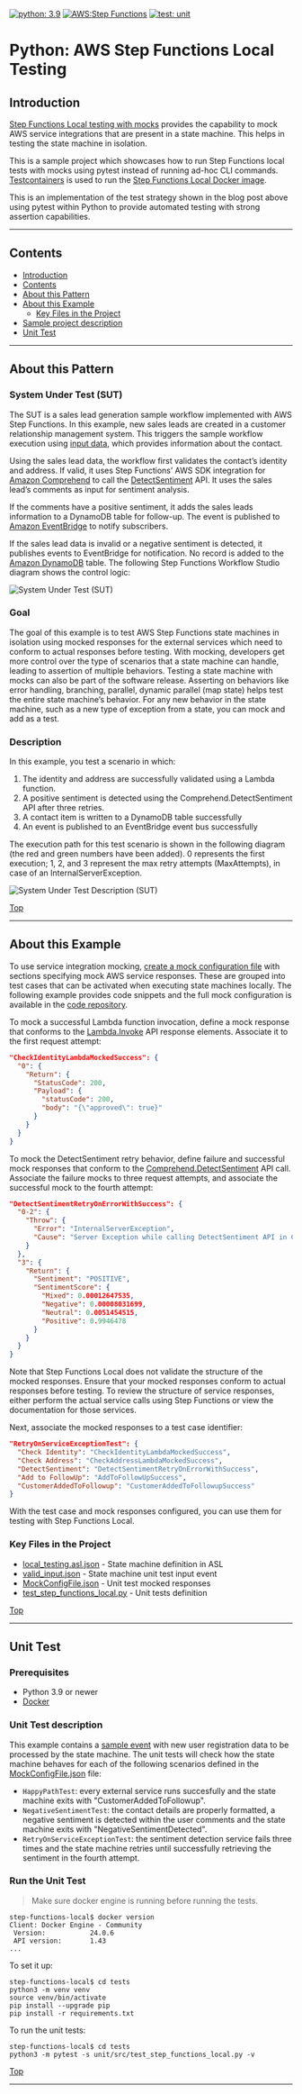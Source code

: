 [![python: 3.9](https://img.shields.io/badge/Python-3.9-green)](https://img.shields.io/badge/Python-3.9-green)
[![AWS:Step Functions](https://img.shields.io/badge/AWS-Step%20Functions-blueviolet)](https://img.shields.io/badge/Step%20Functions-blueviolet)
[![test: unit](https://img.shields.io/badge/Test-Unit-blue)](https://img.shields.io/badge/Test-Unit-blue)

# Python: AWS Step Functions Local Testing

## Introduction

[Step Functions Local testing with mocks](https://aws.amazon.com/blogs/compute/mocking-service-integrations-with-aws-step-functions-local/) 
provides the capability to mock AWS service integrations that are present in a state machine. This helps in testing the 
state machine in isolation.

This is a sample project which showcases how to run Step Functions local tests with mocks using pytest instead of running ad-hoc CLI commands. 
[Testcontainers](https://www.testcontainers.org/) is used to run the [Step Functions Local Docker image](https://docs.aws.amazon.com/step-functions/latest/dg/sfn-local-docker.html).

This is an implementation of the test strategy shown in the blog post above using pytest within Python to provide
automated testing with strong assertion capabilities.

---

## Contents

- [Introduction](#introduction)
- [Contents](#contents)
- [About this Pattern](#about-this-pattern)
- [About this Example](#about-this-example)
  - [Key Files in the Project](#key-files-in-the-project)
- [Sample project description](#sample-project-description)
- [Unit Test](#unit-test)

---

## About this Pattern

### System Under Test (SUT)

The SUT is a sales lead generation sample workflow implemented with AWS Step Functions. In this example, new sales leads are created in a customer relationship management system.  This triggers the sample workflow execution using [input data](statemachine/test/valid_input.json), which provides information about the contact.

Using the sales lead data, the workflow first validates the contact’s identity and address. If valid, it uses Step Functions’ AWS SDK integration for [Amazon Comprehend](https://docs.aws.amazon.com/comprehend/latest/dg/how-sentiment.html) to call the [DetectSentiment](https://docs.aws.amazon.com/comprehend/latest/dg/API_DetectSentiment.html) API. It uses the sales lead’s comments as input for sentiment analysis.

If the comments have a positive sentiment, it adds the sales leads information to a DynamoDB table for follow-up. The event is published to [Amazon EventBridge](https://aws.amazon.com/eventbridge/) to notify subscribers.

If the sales lead data is invalid or a negative sentiment is detected, it publishes events to EventBridge for notification. No record is added to the [Amazon DynamoDB](https://aws.amazon.com/dynamodb/) table. The following Step Functions Workflow Studio diagram shows the control logic:

![System Under Test (SUT)](img/stepfunctions_local_test.png)

### Goal

The goal of this example is to test AWS Step Functions state machines in isolation using mocked responses for the external services which need to conform to actual responses before testing. With mocking, developers get more control over the type of scenarios that a state machine can handle, leading to assertion of multiple behaviors. Testing a state machine with mocks can also be part of the software release. Asserting on behaviors like error handling, branching, parallel, dynamic parallel (map state) helps test the entire state machine’s behavior. For any new behavior in the state machine, such as a new type of exception from a state, you can mock and add as a test.

### Description

In this example, you test a scenario in which:

1. The identity and address are successfully validated using a Lambda function.
2. A positive sentiment is detected using the Comprehend.DetectSentiment API after three retries.
3. A contact item is written to a DynamoDB table successfully
4. An event is published to an EventBridge event bus successfully

The execution path for this test scenario is shown in the following diagram (the red and green numbers have been added). 0 represents the first execution; 1, 2, and 3 represent the max retry attempts (MaxAttempts), in case of an InternalServerException.

![System Under Test Description (SUT)](img/system-under-test-description.png)

[Top](#contents)

---

## About this Example

To use service integration mocking, [create a mock configuration file](https://docs.aws.amazon.com/step-functions/latest/dg/sfn-local-test-sm-exec.html) with sections specifying mock AWS service responses. These are grouped into test cases that can be activated when executing state machines locally. The following example provides code snippets and the full mock configuration is available in the [code repository](statemachine/test/MockConfigFile.json).

To mock a successful Lambda function invocation, define a mock response that conforms to the [Lambda.Invoke](https://docs.aws.amazon.com/lambda/latest/dg/API_Invoke.html#API_Invoke_ResponseElements) API response elements. Associate it to the first request attempt:

```json
"CheckIdentityLambdaMockedSuccess": {
  "0": {
    "Return": {
      "StatusCode": 200,
      "Payload": {
        "statusCode": 200,
        "body": "{\"approved\": true}"
      }
    }
  }
}
```

To mock the DetectSentiment retry behavior, define failure and successful mock responses that conform to the [Comprehend.DetectSentiment](https://docs.aws.amazon.com/comprehend/latest/dg/API_DetectSentiment.html#API_DetectSentiment_ResponseElements) API call. Associate the failure mocks to three request attempts, and associate the successful mock to the fourth attempt:

```json
"DetectSentimentRetryOnErrorWithSuccess": {
  "0-2": {
    "Throw": {
      "Error": "InternalServerException",
      "Cause": "Server Exception while calling DetectSentiment API in Comprehend Service"
    }
  },
  "3": {
    "Return": {
      "Sentiment": "POSITIVE",
      "SentimentScore": {
        "Mixed": 0.00012647535,
        "Negative": 0.00008031699,
        "Neutral": 0.0051454515,
        "Positive": 0.9946478
      }
    }
  }
}

```

Note that Step Functions Local does not validate the structure of the mocked responses. Ensure that your mocked responses conform to actual responses before testing. To review the structure of service responses, either perform the actual service calls using Step Functions or view the documentation for those services.

Next, associate the mocked responses to a test case identifier:

```json
"RetryOnServiceExceptionTest": {
  "Check Identity": "CheckIdentityLambdaMockedSuccess",
  "Check Address": "CheckAddressLambdaMockedSuccess",
  "DetectSentiment": "DetectSentimentRetryOnErrorWithSuccess",
  "Add to FollowUp": "AddToFollowUpSuccess",
  "CustomerAddedToFollowup": "CustomerAddedToFollowupSuccess"
}
```

With the test case and mock responses configured, you can use them for testing with Step Functions Local.

### Key Files in the Project

  - [local_testing.asl.json](statemachine/local_testing.asl.json) - State machine definition in ASL
  - [valid_input.json](statemachine/test/valid_input.json) - State machine unit test input event
  - [MockConfigFile.json](statemachine/test/MockConfigFile.json) - Unit test mocked responses
  - [test_step_functions_local.py](tests/unit/src/test_step_functions_local.py) - Unit tests definition

[Top](#contents)

---

## Unit Test

### Prerequisites
 - Python 3.9 or newer
 - [Docker](https://www.docker.com/)
 
### Unit Test description

This example contains a [sample event](statemachine/test/valid_input.json) with new user registration data to be processed by the state machine. The unit tests will check how the state machine behaves for each of the following scenarios defined in the [MockConfigFile.json](statemachine/test/MockConfigFile.json) file:

- `HappyPathTest`: every external service runs succesfully and the state machine exits with "CustomerAddedToFollowup". 
- `NegativeSentimentTest`: the contact details are properly formatted, a negative sentiment is detected within the user comments and the state machine exits with "NegativeSentimentDetected".
- `RetryOnServiceExceptionTest`: the sentiment detection service fails three times and the state machine retries until successfully retrieving the sentiment in the fourth attempt.

### Run the Unit Test
> Make sure docker engine is running before running the tests.

``` shell
step-functions-local$ docker version
Client: Docker Engine - Community
 Version:           24.0.6
 API version:       1.43
...
```

To set it up:

``` shell
step-functions-local$ cd tests
python3 -m venv venv
source venv/bin/activate
pip install --upgrade pip
pip install -r requirements.txt
```


To run the unit tests:

``` shell
step-functions-local$ cd tests
python3 -m pytest -s unit/src/test_step_functions_local.py -v
```

[Top](#contents)

---
